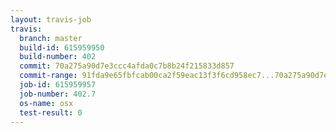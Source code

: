 ```yaml
---
layout: travis-job
travis:
  branch: master
  build-id: 615959950
  build-number: 402
  commit: 70a275a90d7e3ccc4afda0c7b8b24f215833d857
  commit-range: 91fda9e65fbfcab00ca2f59eac13f3f6cd958ec7...70a275a90d7e3ccc4afda0c7b8b24f215833d857
  job-id: 615959957
  job-number: 402.7
  os-name: osx
  test-result: 0
---
```

